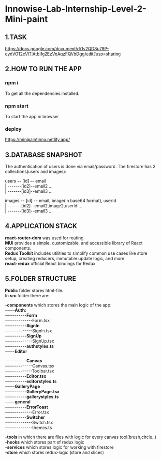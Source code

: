 # Innowise-Lab-Internship-Level-2-Mini-paint

## 1.TASK

https://docs.google.com/document/d/1v2QD8u79P-eydVO12eVlTlAtbIfg2EzVqAqzFQVbDgg/edit?usp=sharing
## 2.HOW TO RUN THE APP

### npm i

To get all the dependencies installed.

### npm start

To start the app in browser

### deploy
https://minipaintinno.netlify.app/

## 3.DATABASE SNAPSHOT

The authentication of users is done via email/password.
The firestore has 2 collections(users and images):

users -- [id] -- email <br/>
| -------[id2]--email2 ... <br/>
| -------[id3]--email3 ...

images -- [id] -- email, image(in base64 format), userId <br/>
| -------[id2]--email2,image2,userId ... <br/>
| -------[id3]--email3 ...


## 4.APPLICATION STACK

**react-router-dom** was used for routing <br/>
**MUI** provides a simple, customizable, and accessible library of React components. <br/>
**Redux Toolkit** includes utilities to simplify common use cases like store setup, creating reducers, immutable update logic, and more  <br/>
**react-redux** official React bindings for Redux

## 5.FOLDER STRUCTURE

**Public** folder stores html-file. <br/>
In **src** folder there are: <br/> 

-**components** which stores the main logic of the app: <br/>
-----**Auth:**<br/>
-----------**Form**<br/>
--------------Form.tsx<br/>
-----------**SignIn**<br/>
--------------SignIn.tsx<br/>
-----------**SignUp**<br/>
--------------SignUp.tsx<br/>
-----------**authstyles.ts**<br/>
-----**Editor**<br/>

-----------**Canvas**<br/>
--------------Canvas.tsx<br/>
--------------Toolbar.tsx<br/>
-----------**Editor.tsx**<br/>
-----------**editorstyles.ts**<br/>
-----**GalleryPage**<br/>
-----------**GalleryPage.tsx**<br/>
-----------**gallerystyles.ts**<br/>
-----**general**<br/>
-----------**ErrorToast**<br/>
--------------Error.tsx<br/>
-----------**Switcher**<br/>
--------------Switch.tsx<br/>
--------------themes.ts<br/>

-**tools** in which there are files with logic for every canvas tool(brush,circle..)<br/>
-**hooks** which stores part of redux logic <br/>
-**services** which stores logic for working with firestore <br/>
-**store** which stores redux-logic (store and slices) <br/>
